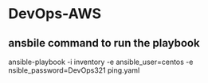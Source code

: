# DevOps-AWS

## ansbile command to run the playbook
ansible-playbook -i inventory -e ansible_user=centos -e nsible_password=DevOps321 ping.yaml